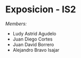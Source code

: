# Exposicion - IS2
*Members:*
- Ludy Astrid Agudelo
- Juan Diego Cortes
- Juan David Borrero
- Alejandro Bravo Isajar
